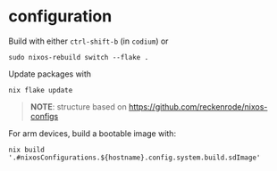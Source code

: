 # configuration

Build with either `ctrl-shift-b` (in `codium`) or

    sudo nixos-rebuild switch --flake .

Update packages with

    nix flake update

> **NOTE**: structure based on https://github.com/reckenrode/nixos-configs

For arm devices, build a bootable image with:

    nix build '.#nixosConfigurations.${hostname}.config.system.build.sdImage'
